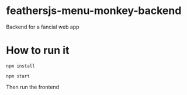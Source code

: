 # feathersjs-menu-monkey-backend

Backend for a fancial web app

# How to run it

`npm install`

`npm start`

Then run the frontend
